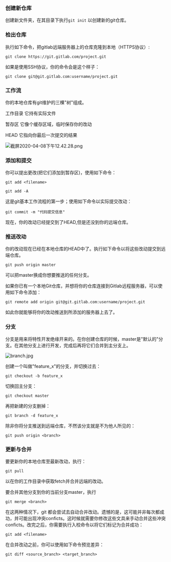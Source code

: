 ### 创建新仓库

创建新文件夹，在其目录下执行`git init` 以创建新的git仓库。

### 检出仓库

执行如下命令，把gitlab远端服务器上的仓库克隆到本地（HTTPS协议）:

`git clone https://git.gitlab.com/project.git`

如果是使用SSH协议，你的命令会是这个样子：

`git clone git@git.gitlab.com:username/project.git`

### 工作流

你的本地仓库有git维护的三棵"树"组成。

工作目录 它持有实际文件

暂存区 它像个缓存区域，临时保存你的改动

HEAD 它指向你最后一次提交的结果

![截屏2020-04-08下午12.42.28.png](https://i.loli.net/2020/04/08/gycNbFq5k2LtAsj.png)

### 添加和提交

你可以提出更改(把它们添加到暂存区)，使用如下命令：

`git add <filename>`

`git add -A`

这是git基本工作流程的第一步；使用如下命令以实际提交改动：

`git commit -m "代码提交信息"`

现在，你的改动已经提交到了HEAD,但是还没到你的远端仓库。

### 推送改动

你的改动现在已经在本地仓库的HEAD中了。执行如下命令以将这些改动提交到远端仓库。

`git push origin master`

可以把master换成你想要推送的任何分支。

如果你已有一个本地Git仓库，并想将你的仓库连接到Gitlab远程服务器，可以使用如下命令添加：

`git remote add origin git@git.gitlab.com:username/project.git`

如此你就能够将你的改动推送到所添加的服务器上去了。

### 分支

分支是用来将特性开发绝缘开来的。在你创建仓库的时候，master是"默认的"分支。在其他分支上进行开发，完成后再将它们合并到主分支上。

![branch.jpg](https://i.loli.net/2020/04/08/ET47oOPbjN3L9Wy.jpg)

创建一个叫做"feature_x"的分支，并切换过去：

`git checkout -b feature_x`

切换回主分支：

`git checkout master`

再把新建的分支删掉：

`git branch -d feature_x`

除非你将分支推送到远端仓库，不然该分支就是不为他人所见的：

`git push origin <branch>`

### 更新与合并

要更新你的本地仓库至最新改动，执行：

`git pull`

以在你的工作目录中获取fetch并合并远端的改动。

要合并其他分支到你的当前分支master，执行

`git merge <branch>`

在这两种情况下，git 都会尝试去自动合并改动。遗憾的是，这可能并非每次都成功，并可能出现冲突conficts。这时候就需要你修改这些文具来手动合并这些冲突conficts。改完之后，你需要执行入校命令以将它们标记为合并成功：

`git add <filename>`

在合并改动之前，你可以使用如下命令预览差异：

`git diff <source_branch> <target_branch>`
